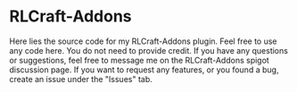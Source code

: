 # RLCraft-Addons
Here lies the source code for my RLCraft-Addons plugin. Feel free to use any code here. You do not need to provide credit. If you have any questions or suggestions, feel free to message me on the RLCraft-Addons spigot discussion page. If you want to request any features, or you found a bug, create an issue under the "Issues" tab.
